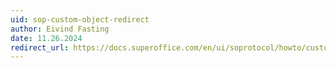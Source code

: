 ```yaml
---
uid: sop-custom-object-redirect
author: Eivind Fasting
date: 11.26.2024
redirect_url: https://docs.superoffice.com/en/ui/soprotocol/howto/custom-object.html
---
```


